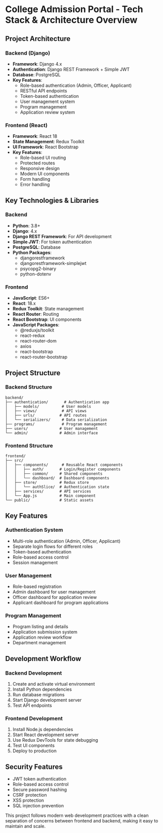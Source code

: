 # College Admission Portal - Tech Stack & Architecture Overview

## Project Architecture

### Backend (Django)
- **Framework**: Django 4.x
- **Authentication**: Django REST Framework + Simple JWT
- **Database**: PostgreSQL
- **Key Features**:
  - Role-based authentication (Admin, Officer, Applicant)
  - RESTful API endpoints
  - Token-based authentication
  - User management system
  - Program management
  - Application review system

### Frontend (React)
- **Framework**: React 18
- **State Management**: Redux Toolkit
- **UI Framework**: React Bootstrap
- **Key Features**:
  - Role-based UI routing
  - Protected routes
  - Responsive design
  - Modern UI components
  - Form handling
  - Error handling

## Key Technologies & Libraries

### Backend
- **Python**: 3.8+
- **Django**: 4.x
- **Django REST Framework**: For API development
- **Simple JWT**: For token authentication
- **PostgreSQL**: Database
- **Python Packages**:
  - djangorestframework
  - djangorestframework-simplejwt
  - psycopg2-binary
  - python-dotenv

### Frontend
- **JavaScript**: ES6+
- **React**: 18.x
- **Redux Toolkit**: State management
- **React Router**: Routing
- **React Bootstrap**: UI components
- **JavaScript Packages**:
  - @reduxjs/toolkit
  - react-redux
  - react-router-dom
  - axios
  - react-bootstrap
  - react-router-bootstrap

## Project Structure

### Backend Structure
```
backend/
├── authentication/       # Authentication app
│   ├── models/          # User models
│   ├── views/           # API views
│   ├── urls/           # API routes
│   └── serializers/     # Data serialization
├── programs/            # Program management
├── users/              # User management
└── admin/              # Admin interface
```

### Frontend Structure
```
frontend/
├── src/
│   ├── components/      # Reusable React components
│   │   ├── auth/       # Login/Register components
│   │   ├── common/     # Shared components
│   │   └── dashboard/  # Dashboard components
│   ├── store/          # Redux store
│   │   └── authSlice/  # Authentication state
│   ├── services/       # API services
│   └── App.js          # Main component
└── public/             # Static assets
```

## Key Features

### Authentication System
- Multi-role authentication (Admin, Officer, Applicant)
- Separate login flows for different roles
- Token-based authentication
- Role-based access control
- Session management

### User Management
- Role-based registration
- Admin dashboard for user management
- Officer dashboard for application review
- Applicant dashboard for program applications

### Program Management
- Program listing and details
- Application submission system
- Application review workflow
- Department management

## Development Workflow

### Backend Development
1. Create and activate virtual environment
2. Install Python dependencies
3. Run database migrations
4. Start Django development server
5. Test API endpoints

### Frontend Development
1. Install Node.js dependencies
2. Start React development server
3. Use Redux DevTools for state debugging
4. Test UI components
5. Deploy to production

## Security Features
- JWT token authentication
- Role-based access control
- Secure password hashing
- CSRF protection
- XSS protection
- SQL injection prevention

This project follows modern web development practices with a clean separation of concerns between frontend and backend, making it easy to maintain and scale.
